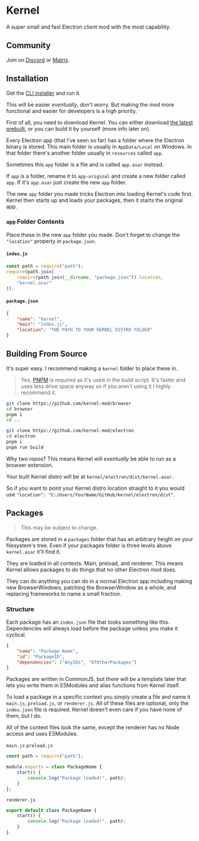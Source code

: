 # Kernel

A super small and fast Electron client mod with the most capability.

## Community

Join on [Discord](https://discord.gg/8mPTjTZ4SZ) or [Matrix](https://matrix.to/#/!iWdiwStUmqwDcNfYbG:bigdumb.gq?via=bigdumb.gq&via=catvibers.me&via=matrix.org).

## Installation

Get the [CLI installer](https://github.com/kernel-mod/installer-cli) and run it.

This will be easier _eventually_, don't worry. But making the mod more functional and easier for developers is a high priority.

First of all, you need to download Kernel. You can either download [the latest prebuilt](https://github.com/kernel-mod/electron/releases), or you can build it by yourself (more info later on).

Every Electron app (that I've seen so far) has a folder where the Electron binary is stored. This main folder is usually in `AppData/Local` on Windows. In that folder there's another folder usually in `resources` called `app`.

Sometimes this `app` folder is a file and is called `app.asar` instead.

If `app` is a folder, rename it to `app-original` and create a new folder called `app`. If it's `app.asar` just create the new `app` folder.

The new `app` folder you made tricks Electron into loading Kernel's code first. Kernel then starts up and loads your packages, then it starts the original app.

### `app` Folder Contents

Place these in the new `app` folder you made. Don't forget to change the `"location"` property in `package.json`.

#### `index.js`

```js
const path = require("path");
require(path.join(
	require(path.join(__dirname, "package.json")).location,
	"kernel.asar"
));
```

#### `package.json`

```json
{
	"name": "kernel",
	"main": "index.js",
	"location": "THE PATH TO YOUR KERNEL DISTRO FOLDER"
}
```

## Building From Source

It's super easy. I recommend making a `kernel` folder to place these in.

> Yes, [PNPM](https://github.com/pnpm/pnpm) is _required_ as it's used in the build script. It's faster and uses less drive space anyway so if you aren't using it I highly recommend it.

```bash
git clone https://github.com/kernel-mod/browser
cd browser
pnpm i
cd ..

git clone https://github.com/kernel-mod/electron
cd electron
pnpm i
pnpm run build
```

Why two repos? This means Kernel will _eventually_ be able to run as a browser extension.

Your built Kernel distro will be at `kernel/electron/dist/kernel.asar`.

So if you want to point your Kernel distro location straight to it you would use `"location": "C:/Users/YourName/GitHub/kernel/electron/dist"`.

## Packages

> This may be subject to change.

Packages are stored in a `packages` folder that has an arbitrary height on your filesystem's tree. Even if your packages folder is three levels above `kernel.asar` it'll find it.

They are loaded in all contexts. Main, preload, and renderer. This means Kernel allows packages to do things that no other Electron mod does.

They can do anything you can do in a normal Electron app including making new BrowserWindows, patching the BrowserWindow as a whole, and replacing frameworks to name a small fraction.

### Structure

Each package has an `index.json` file that looks something like this. Dependencies will always load before the package unless you make it cyclical.

```json
{
	"name": "Package Name",
	"id": "PackageID",
	"dependencies": ["AnyIDs", "OfOtherPackages"]
}
```

Packages are written in CommonJS, but there will be a template later that lets you write them in ESModules and alias functions from Kernel itself.

To load a package in a specific context you simply create a file and name it `main.js`, `preload.js`, or `renderer.js`. All of these files are optional, only the `index.json` file is required. Kernel doesn't even care if you have none of them, but I do.

All of the context files look the same, except the renderer has no Node access and uses ESModules.

`main.js` `preload.js`

```js
const path = require("path");

module.exports = class PackageName {
	start() {
		console.log("Package loaded!", path);
	}
};
```

`renderer.js`

```js
export default class PackageName {
	start() {
		console.log("Package loaded!", path);
	}
}
```
